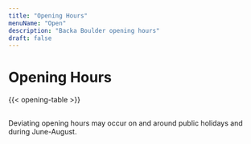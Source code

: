 ```yaml
---
title: "Opening Hours"
menuName: "Open"
description: "Backa Boulder opening hours"
draft: false
---
```


# Opening Hours

{{< opening-table >}}

##

Deviating opening hours may occur on and around public holidays and during June-August.


